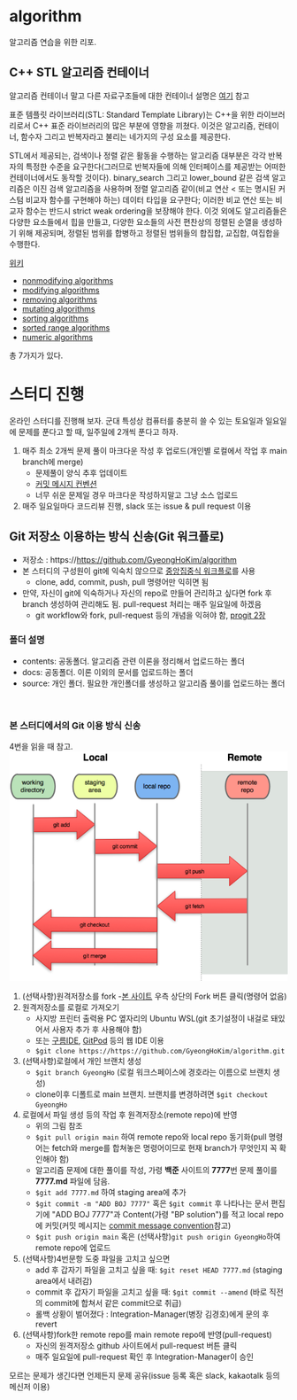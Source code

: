 # algorithm

알고리즘 연습을 위한 리포.

## C++ STL 알고리즘 컨테이너

알고리즘 컨테이너 말고 다른 자료구조들에 대한 컨테이너 설명은 [여기](https://gyeonghokim.github.io/categories/#stl) 참고

표준 템플릿 라이브러리(STL: Standard Template Library)는 C++을 위한 라이브러리로서 C++ 표준 라이브러리의 많은 부분에 영향을 끼쳤다. 이것은 알고리즘, 컨테이너, 함수자 그리고 반복자라고 불리는 네가지의 구성 요소를 제공한다.

STL에서 제공되는, 검색이나 정렬 같은 활동을 수행하는 알고리즘 대부분은 각각 반복자의 특정한 수준을 요구한다(그러므로 반복자들에 의해 인터페이스를 제공받는 어떠한 컨테이너에서도 동작할 것이다). binary_search 그리고 lower_bound 같은 검색 알고리즘은 이진 검색 알고리즘을 사용하며 정렬 알고리즘 같이(비교 연산 < 또는 명시된 커스텀 비교자 함수를 구현해야 하는) 데이터 타입을 요구한다; 이러한 비교 연산 또는 비교자 함수는 반드시 strict weak ordering을 보장해야 한다. 이것 외에도 알고리즘들은 다양한 요소들에서 힙을 만들고, 다양한 요소들의 사전 편찬상의 정렬된 순열을 생성하기 위해 제공되며, 정렬된 범위를 합병하고 정렬된 범위들의 합집합, 교집합, 여집합을 수행한다.

[위키](https://ko.wikipedia.org/wiki/%ED%91%9C%EC%A4%80_%ED%85%9C%ED%94%8C%EB%A6%BF_%EB%9D%BC%EC%9D%B4%EB%B8%8C%EB%9F%AC%EB%A6%AC)

* [nonmodifying algorithms](https://github.com/GyeongHoKim/algorithm/tree/main/contents/nonmodifyingAlgorithms)
* [modifying algorithms](https://github.com/GyeongHoKim/algorithm/tree/main/contents/modifyingAlgorithms/)
* [removing algorithms](https://github.com/GyeongHoKim/algorithm/tree/main/contents/removingAlgorithms/)
* [mutating algorithms](https://github.com/GyeongHoKim/algorithm/tree/main/contents/mutatingAlgorithms/)
* [sorting algorithms](https://github.com/GyeongHoKim/algorithm/tree/main/contents/sortingAlgorithms/)
* [sorted range algorithms](https://github.com/GyeongHoKim/algorithm/tree/main/contents/sortedRangeAlgorithms/)
* [numeric algorithms](https://github.com/GyeongHoKim/algorithm/tree/main/contents/numericAlgorithms/)

총 7가지가 있다.

# 스터디 진행

온라인 스터디를 진행해 보자. 군대 특성상 컴퓨터를 충분히 쓸 수 있는 토요일과 일요일에 문제를 푼다고 할 때, 일주일에 2개씩 푼다고 하자.

1. 매주 최소 2개씩 문제 풀이 마크다운 작성 후 업로드(개인별 로컬에서 작업 후 main branch에 merge)
	* 문제풀이 양식 추후 업데이트
	* [커밋 메시지 컨벤션](https://github.com/GyeongHoKim/algorithm/wiki/Message-Convention)
	* 너무 쉬운 문제일 경우 마크다운 작성하지말고 그냥 소스 업로드
2. 매주 일요일마다 코드리뷰 진행, slack 또는 issue & pull request 이용

## Git 저장소 이용하는 방식 신송(Git 워크플로)

- 저장소 : https://https://github.com/GyeongHoKim/algorithm
- 본 스터디의 구성원이 git에 익숙치 않으므로 [중앙집중식 워크플로](https://gyeonghokim.github.io/git/workflow/)를 사용
	* clone, add, commit, push, pull 명령어만 익히면 됨
- 만약, 자신이 git에 익숙하거나 자신의 repo로 만들어 관리하고 싶다면 fork 후 branch 생성하여 관리해도 됨. pull-request 처리는 매주 일요일에 하겠음
	* git workflow와 fork, pull-request 등의 개념을 익혀야 함, [progit 2장](https://git-scm.com/book/ko/v2/Git%EC%9D%98-%EA%B8%B0%EC%B4%88-Git-%EC%A0%80%EC%9E%A5%EC%86%8C-%EB%A7%8C%EB%93%A4%EA%B8%B0)


### 폴더 설명

- contents: 공동폴더. 알고리즘 관련 이론을 정리해서 업로드하는 폴더
- docs: 공동폴더. 이론 이외의 문서를 업로드하는 폴더
- source: 개인 폴더. 필요한 개인폴더를 생성하고 알고리즘 풀이를 업로드하는 폴더

<br>

### 본 스터디에서의 Git 이용 방식 신송

4번을 읽을 때 참고.
![git](https://raw.githubusercontent.com/GyeongHoKim/algorithm/main/docs/img/git.png)

1. (선택사항)원격저장소를 fork
	-[본 사이트](https://https://github.com/GyeongHoKim/algorithm) 우측 상단의 Fork 버튼 클릭(명령어 없음)
2. 원격저장소를 로컬로 가져오기
	- 사지방 프린터 출력용 PC 옆자리의 Ubuntu WSL(git 초기설정이 내걸로 돼있어서 사용자 추가 후 사용해야 함)
	- 또는 [구름IDE](https://goorm.io), [GitPod](https://gitpod.io) 등의 웹 IDE 이용
	- `$git clone https://https://github.com/GyeongHoKim/algorithm.git`
3. (선택사항)로컬에서 개인 브랜치 생성
	- `$git branch GyeongHo` (로컬 워크스페이스에 경호라는 이름으로 브랜치 생성)
	- clone이후 디폴트로 main 브랜치. 브랜치를 변경하려면 `$git checkout GyeongHo`
4. 로컬에서 파일 생성 등의 작업 후 원격저장소(remote repo)에 반영
	- 위의 그림 참조
	- `$git pull origin main` 하여 remote repo와 local repo 동기화(pull 명령어는 fetch와 merge를 합쳐놓은 명령어이므로 현재 branch가 무엇인지 꼭 확인해야 함)
	- 알고리즘 문제에 대한 풀이를 작성, 가령 **백준** 사이트의 **7777**번 문제 풀이를 **7777.md** 파일에 담음.
	- `$git add 7777.md` 하여 staging area에 추가
	- `$git commit -m "ADD BOJ 7777"` 혹은 `$git commit` 후 나타나는 문서 편집기에 "ADD BOJ 7777"과 Content(가령 "BP solution")를 적고 local repo에 커밋(커밋 메시지는 [commit message convention](https://github.com/GyeongHoKim/algorithm/wiki/Message-Convention)참고)
	- `$git push origin main` 혹은 (선택사항)`git push origin GyeongHo`하여 remote repo에 업로드
5. (선택사항)4번문항 도중 파일을 고치고 싶으면
	- add 후 갑자기 파일을 고치고 싶을 때: `$git reset HEAD 7777.md` (staging area에서 내려감)
	- commit 후 갑자기 파일을 고치고 싶을 때: `$git commit --amend` (바로 직전의 commit에 합쳐서 같은 commit으로 취급)
	- 롤백 상황이 벌어졌다 : Integration-Manager(병장 김경호)에게 문의 후 revert
6. (선택사항)fork한 remote repo를 main remote repo에 반영(pull-request)
	- 자신의 원격저장소 github 사이트에서 pull-request 버튼 클릭
	- 매주 일요일에 pull-request 확인 후 Integration-Manager이 승인
	
모르는 문제가 생긴다면 언제든지 문제 공유(issue 등록 혹은 slack, kakaotalk 등의 메신저 이용)
